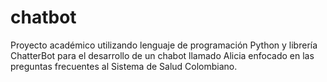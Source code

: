 # chatbot

Proyecto académico utilizando lenguaje de programación Python y librería ChatterBot para el desarrollo de un chabot llamado Alicia enfocado en las preguntas frecuentes al Sistema de Salud Colombiano. 
